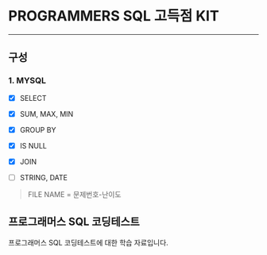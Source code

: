 <br>

# PROGRAMMERS SQL 고득점 KIT 
---
## 구성

### 1. MYSQL
  * [X] SELECT
  * [X] SUM, MAX, MIN
  * [X] GROUP BY
  * [X] IS NULL
  * [X] JOIN
  * [ ] STRING, DATE


> FILE NAME = 문제번호-난이도

## 프로그래머스 SQL 코딩테스트

프로그래머스 SQL 코딩테스트에 대한 학습 자료입니다.
